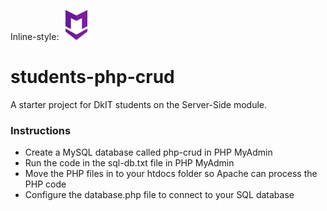 Inline-style: 
![alt text](https://github.com/adam-p/markdown-here/raw/master/src/common/images/icon48.png "Logo Title Text 1")

# students-php-crud
A starter project for DkIT students on the Server-Side module.
### Instructions
* Create a MySQL database called php-crud in PHP MyAdmin
* Run the code in the sql-db.txt file in PHP MyAdmin
* Move the PHP files in to your htdocs folder so Apache can process the PHP code
* Configure the database.php file to connect to your SQL database

